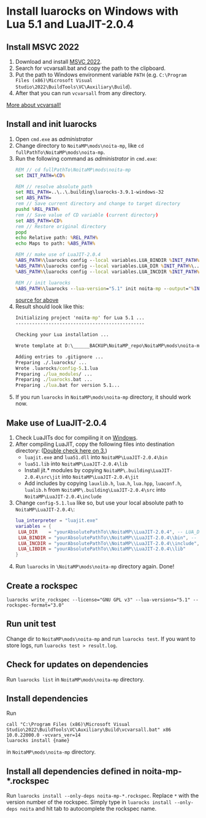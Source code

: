 # Install luarocks on Windows with Lua 5.1 and LuaJIT-2.0.4

## Install MSVC 2022
1. Download and install [MSVC 2022](https://visualstudio.microsoft.com/de/downloads/#build-tools-for-visual-studio-2022).
2. Search for vcvarsall.bat and copy the path to the clipboard.
3. Put the path to Windows environment variable `PATH` (e.g. `C:\Program Files (x86)\Microsoft Visual Studio\2022\BuildTools\VC\Auxiliary\Build`).
4. After that you can run `vcvarsall` from any directory.

[More about vcvarsall!](https://learn.microsoft.com/en-us/cpp/build/building-on-the-command-line?view=msvc-170#developer_command_file_locations)

## Install and init luarocks

1. Open `cmd.exe` as *administrator*
2. Change directory to `NoitaMP\mods\noita-mp`, like `cd fullPathTo\NoitaMP\mods\noita-mp`.
3. Run the following command as *administrator* in `cmd.exe`:
   ```cmd
   REM // cd fullPathTo\NoitaMP\mods\noita-mp
   set INIT_PATH=%CD%
   
   REM // resolve absolute path
   set REL_PATH=..\..\.building\luarocks-3.9.1-windows-32
   set ABS_PATH=
   rem // Save current directory and change to target directory
   pushd %REL_PATH%
   rem // Save value of CD variable (current directory)
   set ABS_PATH=%CD%
   rem // Restore original directory
   popd   
   echo Relative path: %REL_PATH%
   echo Maps to path: %ABS_PATH%
   
   REM // make use of LuaJIT-2.0.4  
   %ABS_PATH%\luarocks config --local variables.LUA_BINDIR %INIT_PATH%\..\..\LuaJIT-2.0.4\bin
   %ABS_PATH%\luarocks config --local variables.LUA_DIR %INIT_PATH%\..\..\LuaJIT-2.0.4
   %ABS_PATH%\luarocks config --local variables.LUA_INCDIR %INIT_PATH%\..\..\LuaJIT-2.0.4\include
   
   REM // init luarocks
   %ABS_PATH%\luarocks --lua-version="5.1" init noita-mp --output="%INIT_PATH%" --homepage="https://github.com/Ismoh/NoitaMP" --lua-versions="5.1" --license="GNU GPL v3"
   ```
   [source for above](https://stackoverflow.com/questions/1645843/resolve-absolute-path-from-relative-path-and-or-file-name)
4. Result should look like this:
   ```cmd
   Initializing project 'noita-mp' for Lua 5.1 ...
   -----------------------------------------------
   
   Checking your Lua installation ...
   
   Wrote template at D:\______BACKUP\NoitaMP_repo\NoitaMP\mods\noita-mp -- you should now edit and finish it.
   
   Adding entries to .gitignore ...
   Preparing ./.luarocks/ ...
   Wrote .luarocks/config-5.1.lua
   Preparing ./lua_modules/ ...
   Preparing ./luarocks.bat ...
   Preparing ./lua.bat for version 5.1...
   ```
5. If you run `luarocks` in `NoitaMP\mods\noita-mp` directory, it should work now.

## Make use of LuaJIT-2.0.4
1. Check LuaJITs doc for compiling it on [Windows](https://luajit.org/install.html#windows).
2. After compiling LuaJIT, copy the following files into destination directory: ([Double check here on 3.](https://gist.github.com/Egor-Skriptunoff/cb952f7eaf39b7b1bf739b818ece87cd))
   - `luajit.exe` and `lua51.dll` into `NoitaMP\LuaJIT-2.0.4\bin`
   - `lua51.lib` into `NoitaMP\LuaJIT-2.0.4\lib`
   - Install jit.* modules by copying `NoitaMP\.building\LuaJIT-2.0.4\src\jit` into `NoitaMP\LuaJIT-2.0.4\jit`
   - Add includes by copying `lauxlib.h`, `lua.h`, `lua.hpp`, `luaconf.h`, `lualib.h` from `NoitaMP\.building\LuaJIT-2.0.4\src` into `NoitaMP\LuaJIT-2.0.4\include`
3. Change `config-5.1.lua` like so, but use your local absolute path to `NoitaMP\LuaJIT-2.0.4\`:
   ```lua
   lua_interpreter = "luajit.exe"
   variables = {
    LUA_DIR    = "yourAbsolutePathTo\\NoitaMP\\LuaJIT-2.0.4", -- LUA_DIR = "C:\\msys64\\mingw32",
    LUA_BINDIR = "yourAbsolutePathTo\\NoitaMP\\LuaJIT-2.0.4\\bin", -- LUA_BINDIR = "C:\\msys64\\mingw32\\bin",
    LUA_INCDIR = "yourAbsolutePathTo\\NoitaMP\\LuaJIT-2.0.4\\include", -- LUA_INCDIR = "C:\\msys64\\mingw32/include/lua5.1",
    LUA_LIBDIR = "yourAbsolutePathTo\\NoitaMP\\LuaJIT-2.0.4\\lib"
   }
   ```
4. Run `luarocks` in `\NoitaMP\mods\noita-mp` directory again. Done!

## Create a rockspec
`luarocks write_rockspec --license="GNU GPL v3" --lua-versions="5.1" --rockspec-format="3.0"`

## Run unit test
Change dir to `NoitaMP\mods\noita-mp` and run `luarocks test`.
If you want to store logs, run `luarocks test > result.log`.

## Check for updates on dependencies
Run `luarocks list` in `NoitaMP\mods\noita-mp` directory.

## Install dependencies
Run
```
call "C:\Program Files (x86)\Microsoft Visual Studio\2022\BuildTools\VC\Auxiliary\Build\vcvarsall.bat" x86 10.0.22000.0 -vcvars_ver=14
luarocks install {name}
```
in `NoitaMP\mods\noita-mp` directory.



## Install all dependencies defined in noita-mp-*.rockspec
Run `luarocks install --only-deps noita-mp-*.rockspec`. Replace `*` with the version number of the rockspec.
Simply type in `luarocks install --only-deps noita` and hit tab to autocomplete the rockspec name.
